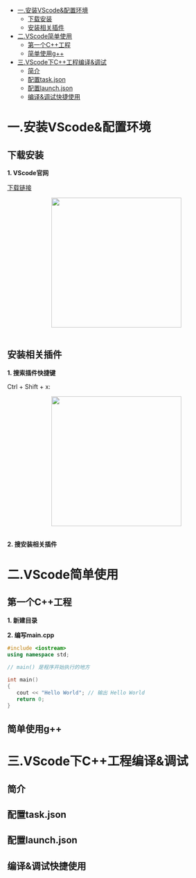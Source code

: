 <!-- GFM-TOC -->
* [一.安装VScode&配置环境](#一.安装VScode&配置环境)
    * [下载安装](#下载安装)
    * [安装相关插件](#安装相关插件)
* [二.VScode简单使用](#VScode简单使用)
    * [第一个C++工程](#第一个C++工程)
    * [简单使用g++](#简单使用g++)
* [三.VScode下C++工程编译&调试](#三.VScode下C++工程编译&调试)
    * [简介](#简介)
    * [配置task.json](#配置task.json)
    * [配置launch.json](#配置launch.json)
    * [编译&调试快捷使用](#编译&调试快捷使用)
<!-- GFM-TOC -->

# 一.安装VScode&配置环境

## 下载安装

**1. VScode官网** 

[下载链接]()

<div align="center"> <img src="pics/9112288f-23f5-4e53-b222-a46fdbca1603.png" width="300px"> </div><br>


## 安装相关插件

**1. 搜索插件快捷键** 

Ctrl + Shift + x:
<div align="center"> <img src="pics/9112288f-23f5-4e53-b222-a46fdbca1603.png" width="300px"> </div><br>

**2. 搜安装相关插件** 

# 二.VScode简单使用

## 第一个C++工程

**1. 新建目录** 

**2. 编写main.cpp** 

```C++
#include <iostream>
using namespace std;
 
// main() 是程序开始执行的地方

int main()
{
   cout << "Hello World"; // 输出 Hello World
   return 0;
}
```
## 简单使用g++



# 三.VScode下C++工程编译&调试

## 简介

## 配置task.json

## 配置launch.json

## 编译&调试快捷使用
